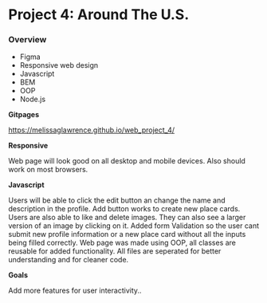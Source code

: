 # Project 4: Around The U.S.

### Overview

- Figma
- Responsive web design
- Javascript
- BEM
- OOP
- Node.js

**Gitpages**

https://melissaglawrence.github.io/web_project_4/

**Responsive**

Web page will look good on all desktop and mobile devices.
Also should work on most browsers.

**Javascript**

Users will be able to click the edit button an change the name and description in the profile.
Add button works to create new place cards.
Users are also able to like and delete images. They can also see a larger version of an image by clicking on it.
Added form Validation so the user cant submit new profile information or a new place card without all the inputs being filled correctly.
Web page was made using OOP, all classes are reusable for added functionality. All files are seperated for better understanding and for cleaner code.

**Goals**

Add more features for user interactivity..
